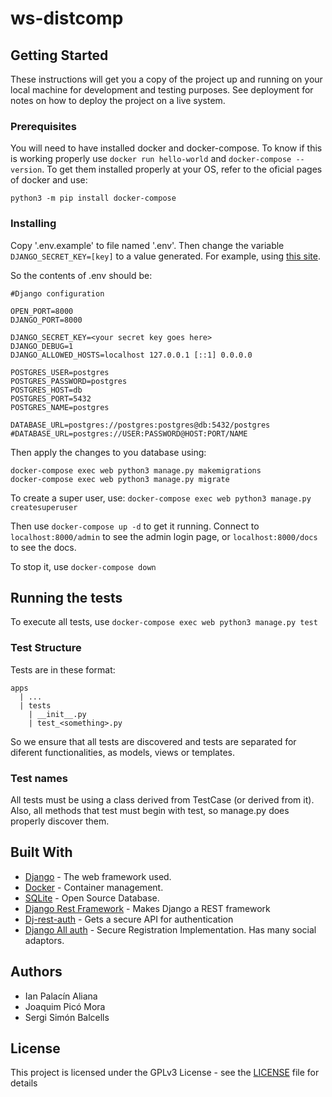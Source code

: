 # ws-distcomp

## Getting Started

These instructions will get you a copy of the project up
and running on your local machine for development and
testing purposes. See deployment for notes on how to
deploy the project on a live system.

### Prerequisites

You will need to have installed docker and docker-compose.
To know if this is working properly use
`docker run hello-world` and `docker-compose --version`.
To get them installed properly at your OS,
refer to the oficial pages of docker and use:

```
python3 -m pip install docker-compose
```

### Installing

Copy '.env.example' to file named '.env'. Then change
the variable `DJANGO_SECRET_KEY=[key]` to a value generated.
For example, using [this site](https://miniwebtool.com/django-secret-key-generator/).

So the contents of .env should be:

```
#Django configuration

OPEN_PORT=8000
DJANGO_PORT=8000

DJANGO_SECRET_KEY=<your secret key goes here>
DJANGO_DEBUG=1
DJANGO_ALLOWED_HOSTS=localhost 127.0.0.1 [::1] 0.0.0.0

POSTGRES_USER=postgres
POSTGRES_PASSWORD=postgres
POSTGRES_HOST=db
POSTGRES_PORT=5432
POSTGRES_NAME=postgres

DATABASE_URL=postgres://postgres:postgres@db:5432/postgres
#DATABASE_URL=postgres://USER:PASSWORD@HOST:PORT/NAME
```

Then apply the changes to you database using:

```
docker-compose exec web python3 manage.py makemigrations
docker-compose exec web python3 manage.py migrate
```

To create a super user, use:
`docker-compose exec web python3 manage.py createsuperuser`

Then use `docker-compose up -d` to get it running. Connect to `localhost:8000/admin`
to see the admin login page, or `localhost:8000/docs` to see the docs.

To stop it, use `docker-compose down`

## Running the tests

To execute all tests, use `docker-compose exec web python3 manage.py test`

### Test Structure

Tests are in these format:

```
apps
  | ...
  | tests
    | __init__.py
    | test_<something>.py
```

So we ensure that all tests are discovered and tests are separated for diferent
functionalities, as models, views or templates.

### Test names

All tests must be using a class derived from TestCase (or derived from it). Also,
all methods that test must begin with test, so manage.py does properly discover them.

## Built With

- [Django](https://www.djangoproject.com/) - The web framework used.
- [Docker](https://www.docker.com/) - Container management.
- [SQLite](https://sqlite.org/index.html) - Open Source Database.
- [Django Rest Framework](https://www.django-rest-framework.org/) - Makes Django a REST framework
- [Dj-rest-auth](https://github.com/jazzband/dj-rest-auth) - Gets a secure API for authentication
- [Django All auth](https://django-allauth.readthedocs.io/en/latest/installation.html) - Secure Registration Implementation. Has many social adaptors.

## Authors

- Ian Palacín Aliana
- Joaquim Picó Mora
- Sergi Simón Balcells

## License

This project is licensed under the GPLv3 License - see the [LICENSE](LICENSE) file for details
